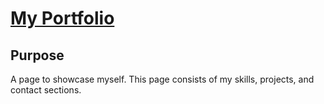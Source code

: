 # [My Portfolio](https://eleen-228.github.io/Eleen_Portfolio.io/)

## Purpose

A page to showcase myself. This page consists of my skills, projects, and contact sections.
